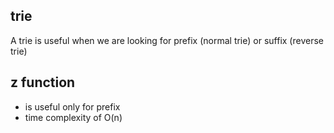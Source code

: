 ## trie
A trie is useful when we are looking for prefix (normal trie) or suffix (reverse trie)

## z function 
* is useful only for prefix
* time complexity of O(n)